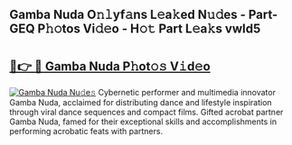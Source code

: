 ## Gamba Nuda O𝚗𝚕yf𝚊ns L𝚎a𝚔ed N𝚞𝚍es - Part-GEQ P𝚑𝚘tos Vi𝚍𝚎o - H𝚘𝚝 Part L𝚎a𝚔s vwId5

# <h2><a href="http://kf13kcl.oniu.top/?m=Gamba+Nuda">🔗👉 🔴 Gamba Nuda P𝚑ot𝚘𝚜 V𝚒d𝚎o</a></h2>

[![Gamba Nuda Nu𝚍e𝚜](https://i.imgur.com/0qMVB7G.gif)](http://kf13kcl.oniu.top/?m=Gamba+Nuda)
Cybernetic performer and multimedia innovator Gamba Nuda, acclaimed for distributing dance and lifestyle inspiration through viral dance sequences and compact films. Gifted acrobat partner Gamba Nuda, famed for their exceptional skills and accomplishments in performing acrobatic feats with partners.  
